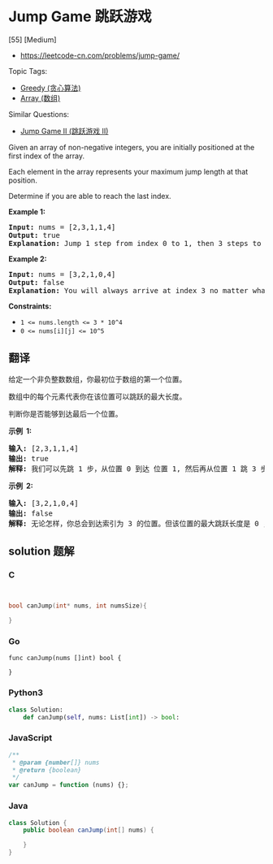 # Jump Game 跳跃游戏

[55] [Medium]

- https://leetcode-cn.com/problems/jump-game/

Topic Tags:

- [Greedy (贪心算法)](https://leetcode-cn.com/tag/greedy/)
- [Array (数组)](https://leetcode-cn.com/tag/array/)

Similar Questions:

- [Jump Game II (跳跃游戏 II)](https://leetcode-cn.com/problems/jump-game-ii/)

Given an array of non-negative integers, you are initially positioned at the first index of the array.

Each element in the array represents your maximum jump length at that position.

Determine if you are able to reach the last index.

**Example 1:**

<pre><strong>Input:</strong> nums = [2,3,1,1,4]
<strong>Output:</strong> true
<strong>Explanation:</strong> Jump 1 step from index 0 to 1, then 3 steps to the last index.
</pre>

**Example 2:**

<pre><strong>Input:</strong> nums = [3,2,1,0,4]
<strong>Output:</strong> false
<strong>Explanation:</strong> You will always arrive at index 3 no matter what. Its maximum jump length is 0, which makes it impossible to reach the last index.
</pre>

**Constraints:**

- `1 <= nums.length <= 3 * 10^4`
- `0 <= nums[i][j] <= 10^5`

## 翻译

给定一个非负整数数组，你最初位于数组的第一个位置。

数组中的每个元素代表你在该位置可以跳跃的最大长度。

判断你是否能够到达最后一个位置。

**示例  1:**

<pre><strong>输入:</strong> [2,3,1,1,4]
<strong>输出:</strong> true
<strong>解释:</strong> 我们可以先跳 1 步，从位置 0 到达 位置 1, 然后再从位置 1 跳 3 步到达最后一个位置。
</pre>

**示例  2:**

<pre><strong>输入:</strong> [3,2,1,0,4]
<strong>输出:</strong> false
<strong>解释:</strong> 无论怎样，你总会到达索引为 3 的位置。但该位置的最大跳跃长度是 0 ， 所以你永远不可能到达最后一个位置。
</pre>

## solution 题解

### C

```c


bool canJump(int* nums, int numsSize){

}
```

### Go

```golang
func canJump(nums []int) bool {

}
```

### Python3

```python
class Solution:
    def canJump(self, nums: List[int]) -> bool:
```

### JavaScript

```javascript
/**
 * @param {number[]} nums
 * @return {boolean}
 */
var canJump = function (nums) {};
```

### Java

```java
class Solution {
    public boolean canJump(int[] nums) {

    }
}
```
